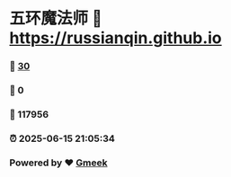 # 五环魔法师 :link: https://russianqin.github.io 
### :page_facing_up: [30](https://russianqin.github.io/tag.html) 
### :speech_balloon: 0 
### :hibiscus: 117956 
### :alarm_clock: 2025-06-15 21:05:34 
### Powered by :heart: [Gmeek](https://github.com/Meekdai/Gmeek)

